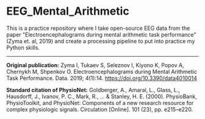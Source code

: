 # EEG_Mental_Arithmetic
This is a practice repository where I take open-source EEG data from the paper "Electroencephalograms during mental arithmetic task performance" (Zyma et. al, 2019) and create a processing pipeline to put into practice my Python skills.



--------------------------------------------------------------------------------
**Original publication:**
Zyma I, Tukaev S, Seleznov I, Kiyono K, Popov A, Chernykh M, Shpenkov O. Electroencephalograms during Mental Arithmetic Task Performance. Data. 2019; 4(1):14. https://doi.org/10.3390/data4010014


**Standard citation of PhysioNet:**
Goldberger, A., Amaral, L., Glass, L., Hausdorff, J., Ivanov, P. C., Mark, R., ... & Stanley, H. E. (2000). PhysioBank, PhysioToolkit, and PhysioNet: Components of a new research resource for complex physiologic signals. Circulation [Online]. 101 (23), pp. e215–e220.
